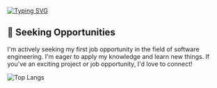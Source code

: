 [![Typing SVG](https://readme-typing-svg.herokuapp.com?font=Fira+Code&pause=1000&color=57a5fd&random=false&width=435&height=30&lines=Hello%2C+World!+%F0%9F%91%8B)](https://git.io/typing-svg)
## 🌱 Seeking Opportunities
I'm actively seeking my first job opportunity in the field of software engineering. I'm eager to apply my knowledge and learn new things. If you've an exciting project or job opportunity, I'd love to connect!

![Top Langs](https://github-readme-stats.vercel.app/api/top-langs/?username=anrrypetrin&layout=donut&theme=github_dark)

<!---
AnrryPetrin/AnrryPetrin is a ✨ special ✨ repository because its `README.md` (this file) appears on your GitHub profile.
You can click the Preview link to take a look at your changes.
--->
